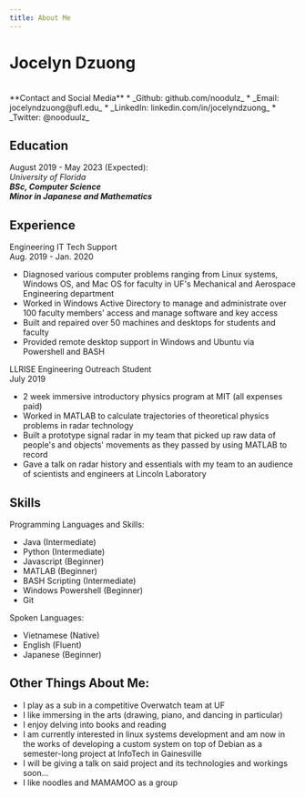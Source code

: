 ```yaml
---
title: About Me
---
```


**Jocelyn Dzuong**
==============
<br/>
**Contact and Social Media**
* _Github: github.com/noodulz_
* _Email: jocelyndzuong@ufl.edu_
* _LinkedIn: linkedin.com/in/jocelyndzuong_
* _Twitter: @nooduulz_

**Education**
---------
August 2019 - May 2023 (Expected):<br/>  _University of Florida_<br/>  **_BSc, Computer Science_**<br/>**_Minor in Japanese and Mathematics_**

**Experience**
----------
Engineering IT Tech Support <br/>Aug. 2019 - Jan. 2020<br/>
* Diagnosed various computer problems ranging from Linux systems, Windows OS, and Mac OS for faculty in UF's Mechanical and Aerospace Engineering department
* Worked in Windows Active Directory to manage and administrate over 100 faculty members' access and manage software and key access
* Built and repaired over 50 machines and desktops for students and faculty
* Provided remote desktop support in Windows and Ubuntu via Powershell and BASH

LLRISE Engineering Outreach Student<br/>July 2019<br/>
* 2 week immersive introductory physics program at MIT (all expenses paid)
* Worked in MATLAB to calculate trajectories of theoretical physics problems in radar technology 
* Built a prototype signal radar in my team that picked up raw data of people's and objects' movements as they passed by using MATLAB to record
* Gave a talk on radar history and essentials with my team to an audience of scientists and engineers at Lincoln Laboratory 

**Skills**
---------------
Programming Languages and Skills:
* Java (Intermediate)
* Python (Intermediate)
* Javascript (Beginner)
* MATLAB (Beginner)
* BASH Scripting (Intermediate)
* Windows Powershell (Beginner)
* Git

Spoken Languages:
* Vietnamese (Native)
* English (Fluent)
* Japanese (Beginner)

**Other Things About Me:**
----------------------
* I play as a sub in a competitive Overwatch team at UF
* I like immersing in the arts (drawing, piano, and dancing in particular)
* I enjoy delving into books and reading
* I am currently interested in linux systems development and am  now in the works of developing a custom system on top of Debian as a semester-long project at InfoTech in Gainesville
* I will be giving a talk on said project and its technologies and workings soon...
* I like noodles and MAMAMOO as a group